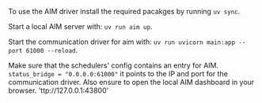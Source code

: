 To use the AIM driver install the required pacakges by running `uv sync`.

Start a local AIM server with: `uv run aim up`.

Start the communication driver for aim with: `uv run uvicorn main:app --port 61000 --reload`.

Make sure that the schedulers' config contains an entry for AIM. `status_bridge = "0.0.0.0:61000"` it points 
to the IP and port for the communication driver. Also ensure to open the local AIM dashboard in your browser.
'ttp://127.0.0.1:43800'